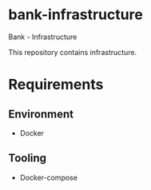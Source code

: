# bank-infrastructure
Bank - Infrastructure

This repository contains infrastructure.

# Requirements

## Environment
* Docker

## Tooling
* Docker-compose